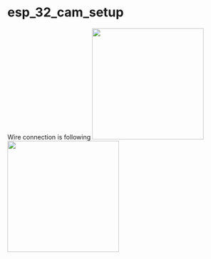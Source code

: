 # esp_32_cam_setup
Wire connection is following
<img src="Wire Connection/connection DIA.jpg" width=250>
<img src="Wire Connection/connection.jpg" width=250>
